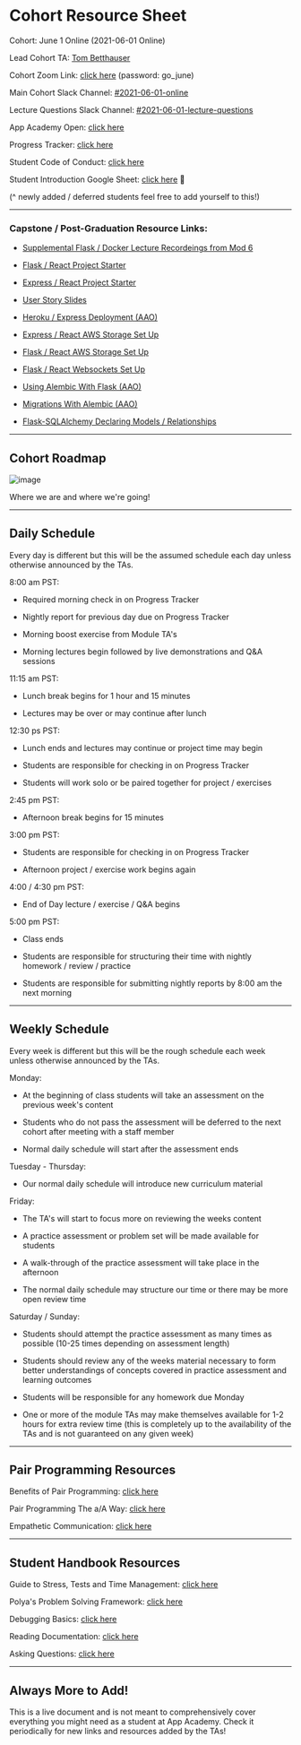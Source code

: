 # Cohort Resource Sheet

Cohort: June 1 Online (2021-06-01 Online)

Lead Cohort TA: [Tom Betthauser](http://tombetthauser.com)

Cohort Zoom Link: [click here](https://us02web.zoom.us/j/84604914196?pwd=alc2QVRrSlFzYk13MEVVWDdwRE4rZz09) (password: go_june)

Main Cohort Slack Channel: [#2021-06-01-online](https://app-academy.slack.com/archives/C01U21GFZ61)

Lecture Questions Slack Channel: [#2021-06-01-lecture-questions](https://app-academy.slack.com/archives/C024196CBQR)

App Academy Open: [click here](open.appacademy.io/)

Progress Tracker: [click here](progress.appacademy.io/)

Student Code of Conduct: [click here](https://open.appacademy.io/learn/student-handbook/code-of-conduct/code-of-conduct)

Student Introduction Google Sheet: [click here](https://docs.google.com/spreadsheets/d/1g3CMPhuKuyqLaE3YmUWOnXBwFoiHlOMw8lN-519AYCY/edit#gid=2047540154) 📌

(^ newly added / deferred students feel free to add yourself to this!)

<!-- ***

Module 1 Resource Links:

* [Module 1 Resources from Mylo](https://github.com/appacademy/Module-1-Resources)


Module 2 Resource Links:

* [Module 2 Resources from Kristen](https://github.com/chaunceykm/mod2Resources) -->

***

### Capstone / Post-Graduation Resource Links:

* [Supplemental Flask / Docker Lecture Recordeings from Mod 6](https://docs.google.com/spreadsheets/d/1aNpl8zyflJ2Anp-Y4C-HJRE840m2SeUiB09Qy7zVitc/edit#gid=0)

* [Flask / React Project Starter](https://github.com/appacademy-starters/python-project-starter)

* [Express / React Project Starter](https://drive.google.com/file/d/16wNaP57ICFULb1F3YeZ4MH80hWrUZO8-/view?usp=sharing)

* [User Story Slides](https://docs.google.com/presentation/d/1gGD-J1IvuUY1QENwYGAKwgCHo3HWbs4wgBPxw8kio_8/edit#slide=id.g7c0ce9784c_0_125)

* [Heroku / Express Deployment (AAO)](https://open.appacademy.io/learn/js-py---jun-2021-cohort-1-online/week-13-jun-2021-cohort-1-online/heroku-and-you)

<!-- * [Heroku / Flask Deployment (AAO)](https://hackmd.io/@jma/fast-flask-deploy) -->

* [Express / React AWS Storage Set Up](https://github.com/jdrichardsappacad/aws-s3-pern-demo)

* [Flask / React AWS Storage Set Up](https://hackmd.io/@app-academy/SyaRvp23d)

* [Flask / React Websockets Set Up](https://hackmd.io/oTn-ZTjcQRO5Ghbv9tO9ug)

* [Using Alembic With Flask (AAO)](https://open.appacademy.io/learn/js-py---jun-2021-cohort-1-online/week-18---flask--sqlalchemy--and-forms/using-alembic-with-flask)

* [Migrations With Alembic (AAO)](https://open.appacademy.io/learn/js-py---jun-2021-cohort-1-online/week-18---flask--sqlalchemy--and-forms/migrations-with-alembic)

* [Flask-SQLAlchemy Declaring Models / Relationships](https://flask-sqlalchemy.palletsprojects.com/en/2.x/models/)

***

## Cohort Roadmap

![image](https://docs.google.com/drawings/d/e/2PACX-1vS4Wx0ihqY_VYg4UtvM2fqdugB9zx2_33oRTfGqoRLsKlZQ-46_sB43AjDaS9-Gybjy0mn1LhStlXuY/pub?w=1440&h=1080)

Where we are and where we're going!

<!-- link to live google image for roadmap: https://docs.google.com/drawings/d/1QcTmz0gySTCpAnl55TdiaXN49ixKykFZgysyRPwJ0Jo/edit -->

***

## Daily Schedule

Every day is different but this will be the assumed schedule each day unless otherwise announced by the TAs.

8:00 am PST:

* Required morning check in on Progress Tracker

* Nightly report for previous day due on Progress Tracker

* Morning boost exercise from Module TA's

* Morning lectures begin followed by live demonstrations and Q&A sessions

11:15 am PST:

* Lunch break begins for 1 hour and 15 minutes

* Lectures may be over or may continue after lunch

12:30 ps PST:

* Lunch ends and lectures may continue or project time may begin

* Students are responsible for checking in on Progress Tracker

* Students will work solo or be paired together for project / exercises

2:45 pm PST:

* Afternoon break begins for 15 minutes

3:00 pm PST:

* Students are responsible for checking in on Progress Tracker

* Afternoon project / exercise work begins again

4:00 / 4:30 pm PST:

* End of Day lecture / exercise / Q&A begins

5:00 pm PST:

* Class ends

* Students are responsible for structuring their time with nightly homework / review / practice

* Students are responsible for submitting nightly reports by 8:00 am the next morning

***

## Weekly Schedule

Every week is different but this will be the rough schedule each week unless otherwise announced by the TAs.

Monday:

* At the beginning of class students will take an assessment on the previous week's content

* Students who do not pass the assessment will be deferred to the next cohort after meeting with a staff member

* Normal daily schedule will start after the assessment ends

Tuesday - Thursday:

* Our normal daily schedule will introduce new curriculum material

Friday:

* The TA's will start to focus more on reviewing the weeks content

* A practice assessment or problem set will be made available for students

* A walk-through of the practice assessment will take place in the afternoon

* The normal daily schedule may structure our time or there may be more open review time

Saturday / Sunday:

* Students should attempt the practice assessment as many times as possible (10-25 times depending on assessment length)

* Students should review any of the weeks material necessary to form better understandings of concepts covered in practice assessment and learning outcomes

* Students will be responsible for any homework due Monday

* One or more of the module TAs may make themselves available for 1-2 hours for extra review time (this is completely up to the availability of the TAs and is not guaranteed on any given week)

***

## Pair Programming Resources

Benefits of Pair Programming: [click here](https://open.appacademy.io/learn/student-handbook/supplemental-resources/benefits-of-pair-programming)

Pair Programming The a/A Way: [click here](https://open.appacademy.io/learn/student-handbook/supplemental-resources/pair-programming-the-a-a-way)

Empathetic Communication: [click here](https://open.appacademy.io/learn/student-handbook/supplemental-resources/empathetic-communication)

***

## Student Handbook Resources

Guide to Stress, Tests and Time Management: [click here](https://open.appacademy.io/learn/student-handbook/code-of-conduct/guide-to-stress--tests--and-time-management)

Polya's Problem Solving Framework: [click here](https://open.appacademy.io/learn/student-handbook/code-of-conduct)

Debugging Basics: [click here](https://open.appacademy.io/learn/student-handbook/code-of-conduct/debugging-basics)

Reading Documentation: [click here](https://open.appacademy.io/learn/student-handbook/code-of-conduct/reading-documentation)

Asking Questions: [click here](https://open.appacademy.io/learn/student-handbook/code-of-conduct/asking-questions)

***

## Always More to Add!

This is a live document and is not meant to comprehensively cover everything you might need as a student at App Academy. Check it periodically for new links and resources added by the TAs!
